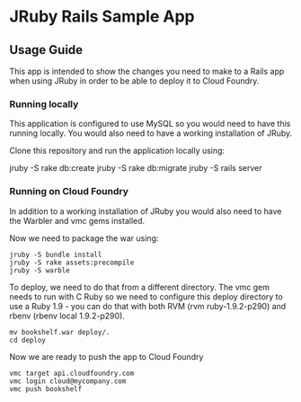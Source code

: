 JRuby Rails Sample App
======================

Usage Guide
------------

This app is intended to show the changes you need to make to a Rails app when using JRuby in order to be able to deploy it to Cloud Foundry. 

### Running locally

This application is configured to use MySQL so you would need to have this running locally. You would also need to have a working installation of JRuby.

Clone this repository and run the application locally using:

jruby -S rake db:create
jruby -S rake db:migrate
jruby -S rails server


### Running on Cloud Foundry

In addition to a working installation of JRuby you would also need to have the Warbler and vmc gems installed.

Now we need to package the war using:

    jruby -S bundle install
    jruby -S rake assets:precompile
    jruby -S warble

To deploy, we need to do that from a different directory. The vmc gem needs to run with C Ruby so we need to configure this deploy directory to use a Ruby 1.9 - you can do that with both RVM (rvm ruby-1.9.2-p290) and rbenv (rbenv local 1.9.2-p290).

    mv bookshelf.war deploy/.
    cd deploy

Now we are ready to push the app to Cloud Foundry

    vmc target api.cloudfoundry.com
    vmc login cloud@mycompany.com
    vmc push bookshelf
